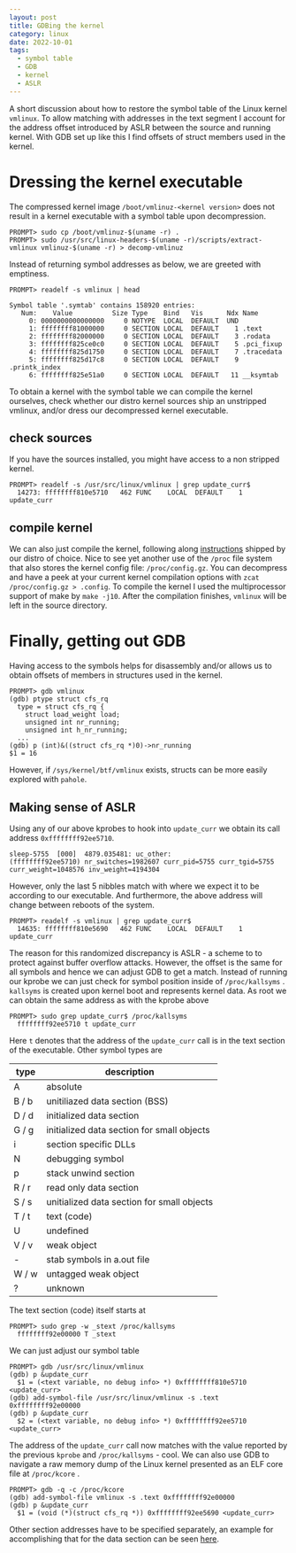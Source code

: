 ```yaml
---
layout: post
title: GDBing the kernel
category: linux 
date: 2022-10-01
tags:
  - symbol table
  - GDB
  - kernel
  - ASLR
---
```

A short discussion about how to restore the symbol table of the Linux kernel `vmlinux`. To allow matching with addresses in the text segment I account for the address offset introduced by ASLR between the source and running kernel. With GDB set up like this I find offsets of struct members used in the kernel.
<!--more-->
# Dressing the kernel executable
The compressed kernel image `/boot/vmlinuz-<kernel version>` does not result in a kernel executable with a symbol table upon decompression. 
```
PROMPT> sudo cp /boot/vmlinuz-$(uname -r) .
PROMPT> sudo /usr/src/linux-headers-$(uname -r)/scripts/extract-vmlinux vmlinuz-$(uname -r) > decomp-vmlinuz
```
Instead of returning symbol addresses as below, we are greeted with emptiness. 
```
PROMPT> readelf -s vmlinux | head

Symbol table '.symtab' contains 158920 entries:
   Num:    Value          Size Type    Bind   Vis      Ndx Name
     0: 0000000000000000     0 NOTYPE  LOCAL  DEFAULT  UND
     1: ffffffff81000000     0 SECTION LOCAL  DEFAULT    1 .text
     2: ffffffff82000000     0 SECTION LOCAL  DEFAULT    3 .rodata
     3: ffffffff825ce0c0     0 SECTION LOCAL  DEFAULT    5 .pci_fixup
     4: ffffffff825d1750     0 SECTION LOCAL  DEFAULT    7 .tracedata
     5: ffffffff825d17c8     0 SECTION LOCAL  DEFAULT    9 .printk_index
     6: ffffffff825e51a0     0 SECTION LOCAL  DEFAULT   11 __ksymtab
```
To obtain a kernel with the symbol table we can compile the kernel ourselves, check whether our distro kernel sources ship an unstripped vmlinux, and/or dress our decompressed kernel executable. 

## check sources
If you have the sources installed, you might have access to a non stripped kernel.
```
PROMPT> readelf -s /usr/src/linux/vmlinux | grep update_curr$
  14273: ffffffff810e5710   462 FUNC    LOCAL  DEFAULT    1 update_curr
```
## compile kernel
We can also just compile the kernel, following along [instructions](https://wiki.archlinux.org/title/Kernel/Traditional_compilation) shipped by our distro of choice. Nice to see yet another use of the `/proc` file system that also stores the kernel config file: `/proc/config.gz`. You can decompress and have a peek at your current kernel compilation options with `zcat /proc/config.gz > .config`. To compile the kernel I used the multiprocessor support of make by `make -j10`. After the compilation finishes, `vmlinux` will be left in the source directory. 

# Finally, getting out GDB
Having access to the symbols helps for disassembly and/or allows us to obtain offsets of members in structures used in the kernel. 
```
PROMPT> gdb vmlinux
(gdb) ptype struct cfs_rq
  type = struct cfs_rq {
	struct load_weight load;
    unsigned int nr_running;
    unsigned int h_nr_running;
  ...
(gdb) p (int)&((struct cfs_rq *)0)->nr_running
$1 = 16
```
However, if `/sys/kernel/btf/vmlinux` exists, structs can be more easily explored with  `pahole`. 

## Making sense of ASLR
Using any of our above kprobes to hook into `update_curr` we obtain its call address `0xffffffff92ee5710`. 
```
sleep-5755  [000]  4879.035481: uc_other:             (ffffffff92ee5710) nr_switches=1982607 curr_pid=5755 curr_tgid=5755 curr_weight=1048576 inv_weight=4194304
```
However, only the last 5 nibbles match with where we expect it to be according to our executable. And furthermore, the above address will change between reboots of the system. 
```
PROMPT> readelf -s vmlinux | grep update_curr$
  14635: ffffffff810e5690   462 FUNC    LOCAL  DEFAULT    1 update_curr
```
The reason for this randomized discrepancy is ASLR - a scheme to to protect against buffer overflow attacks. However, the offset is the same for all symbols and hence we can adjust GDB to get a match. Instead of running our kprobe we can just check for symbol position inside of `/proc/kallsyms` . `kallsyms` is created upon kernel boot and represents kernel data. As root we can obtain the same address as with the kprobe above
```
PROMPT> sudo grep update_curr$ /proc/kallsyms
  ffffffff92ee5710 t update_curr
```
Here `t` denotes that the address of the `update_curr` call is in the text section of the executable. Other symbol types are

| type  | description                                |
| ----- | ------------------------------------------ |
| A     | absolute                                   |
| B / b | unitiliazed data section (BSS)             |
| D / d | initialized data section                   |
| G / g | initialized data section for small objects |
| i     | section specific DLLs                      |
| N     | debugging symbol                           |
| p     | stack unwind section                       |
| R / r | read only data section                     |
| S / s | unitialized data section for small objects |
| T / t | text (code)                                |
| U     | undefined                                  |
| V / v | weak object                                |
| -     | stab symbols in a.out file                 |
| W / w | untagged weak object                       |
| ?     | unknown                                    |

The text section (code) itself starts at
```
PROMPT> sudo grep -w _stext /proc/kallsyms
  ffffffff92e00000 T _stext
```
We can just adjust our symbol table
```
PROMPT> gdb /usr/src/linux/vmlinux
(gdb) p &update_curr
  $1 = (<text variable, no debug info> *) 0xffffffff810e5710 <update_curr>
(gdb) add-symbol-file /usr/src/linux/vmlinux -s .text 0xffffffff92e00000
(gdb) p &update_curr
  $2 = (<text variable, no debug info> *) 0xffffffff92ee5710 <update_curr>
```
The address of the `update_curr` call now matches with the value reported by the previous `kprobe` and `/proc/kallsyms` - cool. We can also use GDB to navigate a raw memory dump of the Linux kernel presented as an ELF core file at `/proc/kcore` . 
```
PROMPT> gdb -q -c /proc/kcore
(gdb) add-symbol-file vmlinux -s .text 0xffffffff92e00000
(gdb) p &update_curr
  $1 = (void (*)(struct cfs_rq *)) 0xffffffff92ee5690 <update_curr>
```
Other section addresses have to be specified separately, an example for accomplishing that for the data section can be seen [here](https://stackoverflow.com/a/69873364). 


